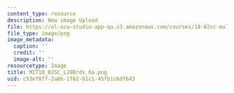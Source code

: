 ```yaml
---
content_type: resource
description: New image Upload
file: https://ol-ocw-studio-app-qa.s3.amazonaws.com/courses/18-02sc-multivariable-calculus-fall-2010/c53ef8772a8b1f6261c145fb1c6df643_MIT18_02SC_L28Brds_6a.png
file_type: image/png
image_metadata:
  caption: ''
  credit: ''
  image-alt: ''
resourcetype: Image
title: MIT18_02SC_L28Brds_6a.png
uid: c53ef877-2a8b-1f62-61c1-45fb1c6df643
---
```

